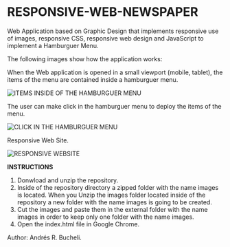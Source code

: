 # RESPONSIVE-WEB-NEWSPAPER

Web Application based on Graphic Design that implements responsive use of images, responsive CSS, responsive web design and JavaScript to implement a Hamburguer Menu.

The following images show how the application works:

When the Web application is opened in a small viewport (mobile, tablet), the items of the menu are contained inside a hamburguer menu.

![ITEMS INSIDE OF THE HAMBURGUER MENU](https://github.com/anferebu/RESPONSIVE-WEB-NEWSPAPER/blob/master/ITEMS%20IN%20THE%20HAMBURGUER%20MENU.jpg)

The user can make click in the hamburguer menu to deploy the items of the menu.

![CLICK IN THE HAMBURGUER MENU](https://github.com/anferebu/RESPONSIVE-WEB-NEWSPAPER/blob/master/CLICK%20ON%20THE%20HAMBURGUER%20MENU.jpg)

Responsive Web Site.

![RESPONSIVE WEBSITE](https://github.com/anferebu/RESPONSIVE-WEB-NEWSPAPER/blob/master/RESPONSIVE%20WEBSITE.jpg)

<strong>INSTRUCTIONS</strong>

1) Donwload and unzip the repository.
2) Inside of the repository directory a zipped folder with the name images is located.  When you Unzip the images folder located inside of the repository a new folder with the name images is going to be created.  
3) Cut the images and paste them in the external folder with the name images in order to keep only one folder with the name images.
4) Open the index.html file in Google Chrome.

Author: Andrés R. Bucheli.


